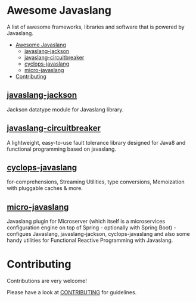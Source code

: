 # Awesome Javaslang

A list of awesome frameworks, libraries and software that is powered by Javaslang.

- [Awesome Javaslang](#awesome-javaslang)
    - [javaslang-jackson](#javaslang-jackson)
    - [javaslang-circuitbreaker](#javaslang-circuitbreaker)
    - [cyclops-javaslang](#cyclops-javaslang)
    - [micro-javaslang](#micro-javaslang)
- [Contributing](#contributing)

## [javaslang-jackson](https://github.com/javaslang/javaslang-jackson)

Jackson datatype module for Javaslang library.

## [javaslang-circuitbreaker](https://github.com/RobWin/javaslang-circuitbreaker)

A lightweight, easy-to-use fault tolerance library designed for Java8 and functional programming based on javaslang.

## [cyclops-javaslang](https://github.com/aol/cyclops/tree/master/cyclops-javaslang)

for-comprehensions, Streaming Utilities, type conversions, Memoization with pluggable caches & more.

## [micro-javaslang](https://github.com/aol/micro-server/tree/master/micro-javaslang)

Javaslang plugin for Microserver (which itself is a microservices configuration engine on top of Spring - optionally with Spring Boot) - configues Javaslang, javaslang-jackson, cyclops-javaslang and also some handy utilities for Functional Reactive Programming with Javaslang.

# Contributing

Contributions are very welcome!

Please have a look at [CONTRIBUTING](https://github.com/javaslang/awesome-javaslang/blob/master/CONTRIBUTING.md) for guidelines.
